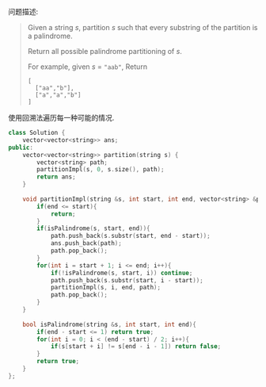 问题描述:

> Given a string *s*, partition *s* such that every substring of the partition is a palindrome.
>
> Return all possible palindrome partitioning of *s*.
>
> For example, given *s* = `"aab"`,
> Return
>
> ```
> [
>   ["aa","b"],
>   ["a","a","b"]
> ]
> ```

使用回溯法遍历每一种可能的情况.

```c++
class Solution {
    vector<vector<string>> ans;
public:
    vector<vector<string>> partition(string s) {
        vector<string> path;
        partitionImpl(s, 0, s.size(), path);
        return ans;
    }
    
    void partitionImpl(string &s, int start, int end, vector<string> &path){
        if(end <= start){
            return;
        }
        if(isPalindrome(s, start, end)){
            path.push_back(s.substr(start, end - start));
            ans.push_back(path);
            path.pop_back();
        }
        for(int i = start + 1; i <= end; i++){
            if(!isPalindrome(s, start, i)) continue;
            path.push_back(s.substr(start, i - start));
            partitionImpl(s, i, end, path);
            path.pop_back();
        }
    }
    
    bool isPalindrome(string &s, int start, int end){
        if(end - start <= 1) return true;
        for(int i = 0; i < (end - start) / 2; i++){
            if(s[start + i] != s[end - i - 1]) return false;
        }
        return true;
    }
};
```

